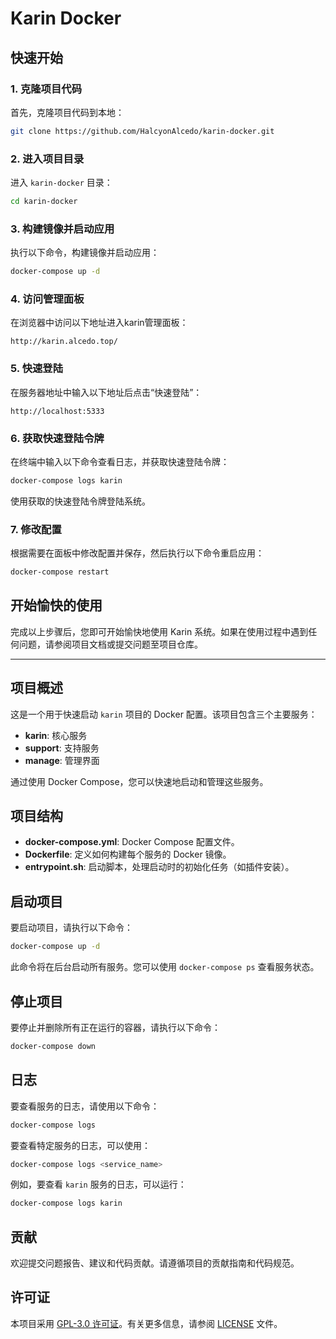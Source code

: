 
# Karin Docker

## 快速开始

### 1. 克隆项目代码

首先，克隆项目代码到本地：

```bash
git clone https://github.com/HalcyonAlcedo/karin-docker.git
```

### 2. 进入项目目录

进入 `karin-docker` 目录：

```bash
cd karin-docker
```

### 3. 构建镜像并启动应用

执行以下命令，构建镜像并启动应用：

```bash
docker-compose up -d
```

### 4. 访问管理面板

在浏览器中访问以下地址进入karin管理面板：

```
http://karin.alcedo.top/
```

### 5. 快速登陆

在服务器地址中输入以下地址后点击“快速登陆”：

```
http://localhost:5333
```

### 6. 获取快速登陆令牌

在终端中输入以下命令查看日志，并获取快速登陆令牌：

```bash
docker-compose logs karin
```

使用获取的快速登陆令牌登陆系统。

### 7. 修改配置

根据需要在面板中修改配置并保存，然后执行以下命令重启应用：

```bash
docker-compose restart
```

## 开始愉快的使用

完成以上步骤后，您即可开始愉快地使用 Karin 系统。如果在使用过程中遇到任何问题，请参阅项目文档或提交问题至项目仓库。

---

## 项目概述

这是一个用于快速启动 `karin` 项目的 Docker 配置。该项目包含三个主要服务：

- **karin**: 核心服务
- **support**: 支持服务
- **manage**: 管理界面

通过使用 Docker Compose，您可以快速地启动和管理这些服务。

## 项目结构

- **docker-compose.yml**: Docker Compose 配置文件。
- **Dockerfile**: 定义如何构建每个服务的 Docker 镜像。
- **entrypoint.sh**: 启动脚本，处理启动时的初始化任务（如插件安装）。

## 启动项目

要启动项目，请执行以下命令：

```bash
docker-compose up -d
```

此命令将在后台启动所有服务。您可以使用 `docker-compose ps` 查看服务状态。


## 停止项目

要停止并删除所有正在运行的容器，请执行以下命令：

```bash
docker-compose down
```

## 日志

要查看服务的日志，请使用以下命令：

```bash
docker-compose logs
```

要查看特定服务的日志，可以使用：

```bash
docker-compose logs <service_name>
```

例如，要查看 `karin` 服务的日志，可以运行：

```bash
docker-compose logs karin
```

## 贡献

欢迎提交问题报告、建议和代码贡献。请遵循项目的贡献指南和代码规范。

## 许可证

本项目采用 [GPL-3.0 许可证](LICENSE)。有关更多信息，请参阅 [LICENSE](LICENSE) 文件。
